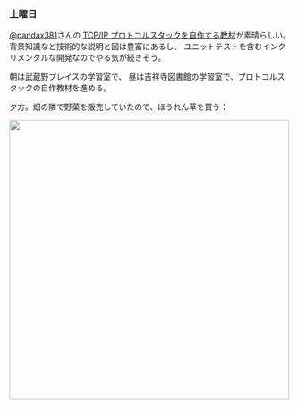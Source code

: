 ### 土曜日

[@pandax381](https://x.com/pandax381)さんの [TCP/IP プロトコルスタックを自作する教材](https://github.com/pandax381/seccamp2024)が素晴らしい。
背景知識など技術的な説明と図は豊富にあるし、
ユニットテストを含むインクリメンタルな開発なのでやる気が続きそう。

朝は武蔵野プレイスの学習室で、
昼は吉祥寺図書館の学習室で、プロトコルスタックの自作教材を進める。

夕方。畑の隣で野菜を販売していたので、ほうれん草を買う：

<img src="https://i.imgur.com/7ofYhiQ.jpeg" width="500">
